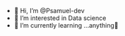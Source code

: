 - 👋 Hi, I’m @Psamuel-dev
- 👀 I’m interested in Data science
- 🌱 I’m currently learning ...anything🤔

<!---
Psamuel-dev/Psamuel-dev is a ✨ special ✨ repository because its `README.md` (this file) appears on your GitHub profile.
You can click the Preview link to take a look at your changes.
--->
